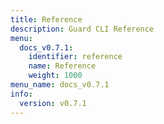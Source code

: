 ```yaml
---
title: Reference
description: Guard CLI Reference
menu:
  docs_v0.7.1:
    identifier: reference
    name: Reference
    weight: 1000
menu_name: docs_v0.7.1
info:
  version: v0.7.1
---
```


